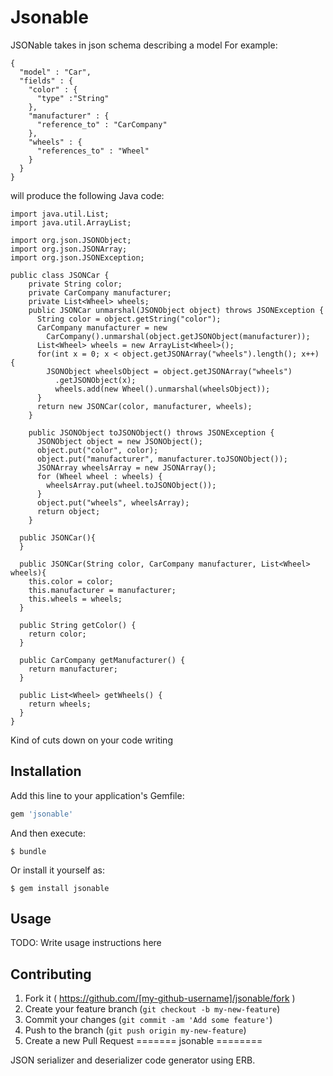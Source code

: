 # Jsonable

JSONable takes in json schema describing a model
For example:
```
{
  "model" : "Car",
  "fields" : {
    "color" : {
      "type" :"String"
    },
    "manufacturer" : {
      "reference_to" : "CarCompany"
    },
    "wheels" : {
      "references_to" : "Wheel"
    }
  }
}
```

will produce the following Java code:

```
import java.util.List;
import java.util.ArrayList;

import org.json.JSONObject;
import org.json.JSONArray;
import org.json.JSONException;

public class JSONCar {
    private String color;
    private CarCompany manufacturer;
    private List<Wheel> wheels;
    public JSONCar unmarshal(JSONObject object) throws JSONException {
      String color = object.getString("color");
      CarCompany manufacturer = new
        CarCompany().unmarshal(object.getJSONObject(manufacturer));
      List<Wheel> wheels = new ArrayList<Wheel>();
      for(int x = 0; x < object.getJSONArray("wheels").length(); x++) {
        JSONObject wheelsObject = object.getJSONArray("wheels")
          .getJSONObject(x);
          wheels.add(new Wheel().unmarshal(wheelsObject));
      }
      return new JSONCar(color, manufacturer, wheels);
    }

    public JSONObject toJSONObject() throws JSONException {
      JSONObject object = new JSONObject();
      object.put("color", color);
      object.put("manufacturer", manufacturer.toJSONObject());
      JSONArray wheelsArray = new JSONArray();
      for (Wheel wheel : wheels) {
        wheelsArray.put(wheel.toJSONObject());
      }
      object.put("wheels", wheelsArray);
      return object;
    }

  public JSONCar(){
  }

  public JSONCar(String color, CarCompany manufacturer, List<Wheel> wheels){
    this.color = color;
    this.manufacturer = manufacturer;
    this.wheels = wheels;
  }

  public String getColor() {
    return color;
  }

  public CarCompany getManufacturer() {
    return manufacturer;
  }

  public List<Wheel> getWheels() {
    return wheels;
  }
}

```

Kind of cuts down on your code writing

## Installation

Add this line to your application's Gemfile:

```ruby
gem 'jsonable'
```

And then execute:

    $ bundle

Or install it yourself as:

    $ gem install jsonable

## Usage

TODO: Write usage instructions here

## Contributing

1. Fork it ( https://github.com/[my-github-username]/jsonable/fork )
2. Create your feature branch (`git checkout -b my-new-feature`)
3. Commit your changes (`git commit -am 'Add some feature'`)
4. Push to the branch (`git push origin my-new-feature`)
5. Create a new Pull Request
=======
jsonable
========

JSON serializer and deserializer code generator using ERB.
